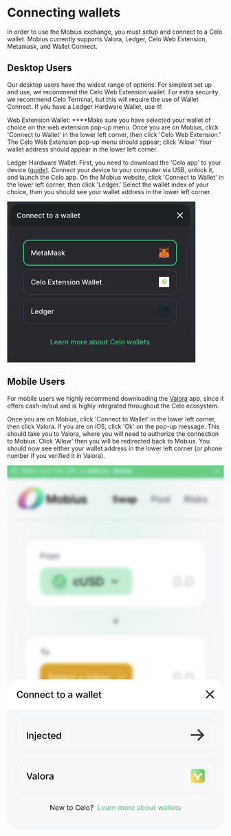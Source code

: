 # Connecting wallets

In order to use the Mobius exchange, you must setup and connect to a Celo wallet. Mobius currently supports Valora, Ledger, Celo Web Extension, Metamask, and Wallet Connect. 

## Desktop Users

Our desktop users have the widest range of options. For simplest set up and use, we recommend the Celo Web Extension wallet. For extra security we recommend Celo Terminal, but this will require the use of Wallet Connect. If you have a Ledger Hardware Wallet, use it!

Web Extension Wallet: ****Make sure you have selected your wallet of choice on the web extension pop-up menu. Once you are on Mobius, click 'Connect to Wallet' in the lower left corner, then click 'Celo Web Extension.' The Celo Web Extension pop-up menu should appear; click 'Allow.' Your wallet address should appear in the lower left corner. 

Ledger Hardware Wallet: First, you need to download the 'Celo app' to your device \([guide](https://docs.celo.org/celo-owner-guide/ledger)\). Connect your device to your computer via USB, unlock it, and launch the Celo app. On the Mobius website, click 'Connect to Wallet' in the lower left corner, then click 'Ledger.'  Select the wallet index of your choice, then you should see your wallet address in the lower left corner.

![](../.gitbook/assets/screen-shot-2021-09-17-at-1.35.39-am.png)

## Mobile Users

For mobile users we highly recommend downloading the [Valora](https://valorapp.com) app, since it offers cash-in/out and is highly integrated throughout the Celo ecosystem. 

Once you are on Mobius, click 'Connect to Wallet' in the lower left corner, then click Valora. If you are on iOS, click 'Ok' on the pop-up message. This should take you to Valora, where you will need to authorize the connection to Mobius. Click 'Allow' then you will be redirected back to Mobius. You should now see either your wallet address in the lower left corner \(or phone number if you verified it in Valora\). 

![](../.gitbook/assets/img_95a978ace108-1.jpeg)




